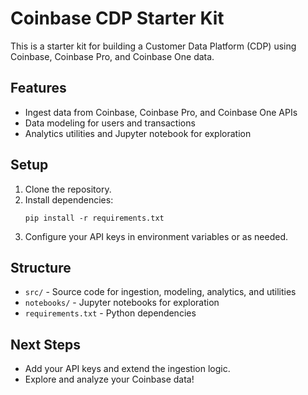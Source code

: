 # Coinbase CDP Starter Kit

This is a starter kit for building a Customer Data Platform (CDP) using Coinbase, Coinbase Pro, and Coinbase One data.

## Features
- Ingest data from Coinbase, Coinbase Pro, and Coinbase One APIs
- Data modeling for users and transactions
- Analytics utilities and Jupyter notebook for exploration

## Setup

1. Clone the repository.
2. Install dependencies:
   ```
   pip install -r requirements.txt
   ```
3. Configure your API keys in environment variables or as needed.

## Structure

- `src/` - Source code for ingestion, modeling, analytics, and utilities
- `notebooks/` - Jupyter notebooks for exploration
- `requirements.txt` - Python dependencies

## Next Steps

- Add your API keys and extend the ingestion logic.
- Explore and analyze your Coinbase data!